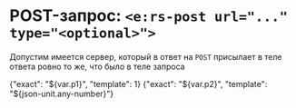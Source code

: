 # POST-запрос: `<e:rs-post url="..." type="<optional>">`

Допустим имеется сервер, который в ответ на `POST` присылает в теле ответа ровно то же, что было в теле запроса

<div>
<e:example name="Пример параметризованных кейсов" status="ExpectedToFail">
    <e:rs-post url="relative/url" log="true">
        <e:rs-case desc="Неверный ответ" variables="p1:p2" values="value of p1:value of p2,second variant for p1: second variant for p2">
            <body>
                {"exact": "${var.p1}", "template": 1}
            </body>
            <expected>
                {"exact": "${var.p2}", "template": "${json-unit.any-number}"}
            </expected>
        </e:rs-case>
    </e:rs-post>
</e:example>
</div>
